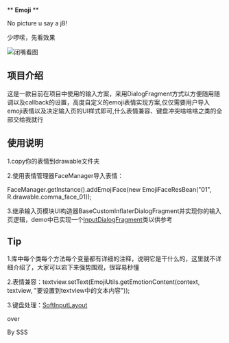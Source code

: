  ** **Emoji** ** 

No picture u say a j8!

少啰嗦，先看效果

![闭嘴看图](https://github.com/michael007js/Emoji/blob/master/app/src/preview.gif "闭嘴看图")


## 项目介绍
这是一款目前在项目中使用的输入方案，采用DialogFragment方式以方便随用随调以及callback的设置，高度自定义的emoji表情实现方案,仅仅需要用户导入emoji表情以及决定输入页的UI样式即可,什么表情兼容、键盘冲突啥啥啥之类的全部交给我就行

 ## 使用说明
1.copy你的表情到drawable文件夹


2.使用表情管理器FaceManager导入表情：

  FaceManager.getInstance().addEmojiFace(new EmojiFaceResBean("01", R.drawable.comma_face_01));


3.继承输入页模块UI构造器BaseCustomInflaterDialogFragment并实现你的输入页逻辑，demo中已实现一个[InputDialogFragment](https://github.com/michael007js/Emoji/blob/master/app/src/main/java/com/sss/emoji/InputDialogFragment.java)类以供参考


 ## Tip
1.库中每个类每个方法每个变量都有详细的注释，说明它是干什么的，这里就不详细介绍了，大家可以宕下来强势围观，很容易秒懂

2.表情兼容：textview.setText(EmojiUtils.getEmotionContent(context, textview, "要设置到textview中的文本内容"));

3.键盘处理：[SoftInputLayout](https://github.com/michael007js/Emoji/blob/master/lib/src/main/java/share/sss/com/emoji/lib/view/SoftInputLayout.java)


 over

 By SSS




